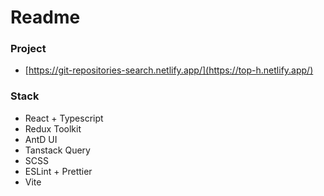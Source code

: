 # Readme

### Project

- [https://git-repositories-search.netlify.app/](https://top-h.netlify.app/)

### Stack
- React + Typescript
- Redux Toolkit
- AntD UI
- Tanstack Query
- SCSS
- ESLint + Prettier
- Vite
